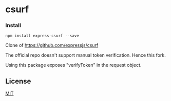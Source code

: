 # csurf

### Install
    npm install express-csurf --save

Clone of https://github.com/expressjs/csurf

The official repo doesn't support manual token verification.
Hence this fork. 

Using this package exposes "verifyToken" in the request object. 

## License

[MIT](LICENSE)


